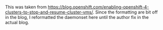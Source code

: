 This was taken from https://blog.openshift.com/enabling-openshift-4-clusters-to-stop-and-resume-cluster-vms/. Since the formatting are bit off in the blog, I reformatted the daemonset here until the author fix in the actual blog.
